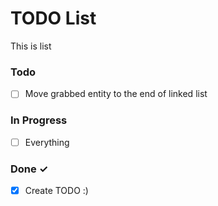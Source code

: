 # TODO List

This is list 

### Todo

- [ ] Move grabbed entity to the end of linked list 

### In Progress

- [ ] Everything

### Done ✓

- [x] Create TODO :)  
